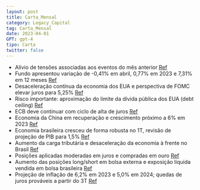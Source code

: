 ```yaml
---
layout: post
title: Carta_Mensal
category: Legacy_Capital
tag: Carta_Mensal
date: 2023-04-01
GPT: gpt-4
tipo: Carta
twitter: false
---
```


- Alívio de tensões associadas aos eventos do mês anterior
<a href="#" onclick="search_on_pdf('CartaMensal2.www.legacycapital.com.brCarta Mensal Abril 2023Ao longo do mês de abril, o alívio')">Ref</a>
- Fundo apresentou variação de -0,41% em abril, 0,77% em 2023 e 7,31% em 12 meses
<a href="#" onclick="search_on_pdf('www.legacycapital.com.brCarta Mensal Abril 2023Atribuição de resultadoO fundo apresentou variação')">Ref</a>
- Desaceleração contínua da economia dos EUA e perspectiva de FOMC elevar juros para 5,25%
<a href="#" onclick="search_on_pdf('mais restritivas e, como já havíamos destacado na carta anterior, uma contração do PIB da ordem de ')">Ref</a>
- Risco importante: aproximação do limite da dívida pública dos EUA (debt ceiling)
<a href="#" onclick="search_on_pdf('à última elevação.Um risco importante é representado pela aproximação do limite da dívida pública ')">Ref</a>
- ECB deve continuar com ciclo de alta de juros
<a href="#" onclick="search_on_pdf('longas, da desvalorização do USD em relação às demais moedas centrais, e à queda de preços de ativo')">Ref</a>
- Economia da China em recuperação e crescimento próximo a 6% em 2023
<a href="#" onclick="search_on_pdf('de 25BP, tendo em vista que a inflação ainda não dá mostras de acomodação. A economia da China segu')">Ref</a>
- Economia brasileira cresceu de forma robusta no 1T, revisão de projeção de PIB para 1,5%
<a href="#" onclick="search_on_pdf('Brasil – cenário e perspectivas A economia seguiu crescendo no 1T de forma robusta, em ritmo acima ')">Ref</a>
- Aumento da carga tributária e desaceleração da economia à frente no Brasil
<a href="#" onclick="search_on_pdf('Como já destacamos em carta anterior, o marco fiscal encaminhado ao Congresso é consistente com cre')">Ref</a>
- Posições aplicadas moderadas em juros e compradas em ouro
<a href="#" onclick="search_on_pdf('no que foram mais do que contrabalançadas, em especial, pelas posições compradas em USD, em ouro, e')">Ref</a>
- Aumento das posições long/short em bolsa externa e exposição líquida vendida em bolsa brasileira
<a href="#" onclick="search_on_pdf('e da perspectiva de encerramento, para breve, do ciclo de alta de juros do FED. Aumentamos as posiç')">Ref</a>
- Projeção de inflação de 6,2% em 2023 e 5,0% em 2024; quedas de juros prováveis a partir do 3T
<a href="#" onclick="search_on_pdf('bolsa brasileira, que, no nosso entendimento, ainda oferece valor, pela perspectiva de aumento da c')">Ref</a>
